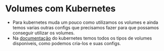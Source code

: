 # Volumes com Kubernetes
- Para kubernetes muda um pouco como utilizamos os volumes e ainda temos varias outras configs que precisamos fazer para que possamos conseguir utilizar os volumes. 
- Na [documentação](https://kubernetes.io/pt-br/docs/concepts/storage/volumes/) do kubernetes temos todos os tipos de volumes disponiveis, como podemos cria-los e suas configs.